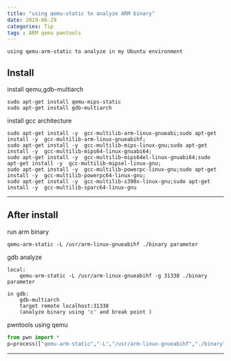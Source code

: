 ```yaml
---
title: "using qemu-static to analyze ARM binary"
date: 2019-06-29
categories: Tip
tags : ARM qemu pwntools
---
```


```
using qemu-arm-static to analyze in my Ubuntu environment
```

Install
-----
install qemu,gdb-multiarch

```
sudo apt-get install qemu-mips-static
sudo apt-get install gdb-multiarch
```

install gcc architecture

```
sudo apt-get install -y  gcc-multilib-arm-linux-gnueabi;sudo apt-get install -y  gcc-multilib-arm-linux-gnueabihf;
sudo apt-get install -y  gcc-multilib-mips-linux-gnu;sudo apt-get install -y  gcc-multilib-mips64-linux-gnuabi64;
sudo apt-get install -y  gcc-multilib-mips64el-linux-gnuabi64;sudo apt-get install -y  gcc-multilib-mipsel-linux-gnu;
sudo apt-get install -y  gcc-multilib-powerpc-linux-gnu;sudo apt-get install -y  gcc-multilib-powerpc64-linux-gnu;
sudo apt-get install -y  gcc-multilib-s390x-linux-gnu;sudo apt-get install -y  gcc-multilib-sparc64-linux-gnu
```
-----
After install
-----

run arm binary

```
qemu-arm-static -L /usr/arm-linux-gnueabihf ./binary parameter
```

gdb analyze

```
local:
    qemu-arm-static -L /usr/arm-linux-gnueabihf -g 31338 ./binary parameter

in gdb:
    gdb-multiarch
    target remote localhost:31338
    (analyze binary using 'c' and break point ) 
```

pwntools using qemu

```python
from pwn import *
p=process(["qemu-arm-static","-L","/usr/arm-linux-gnueabihf","./binary","parameter"])
```
-----
